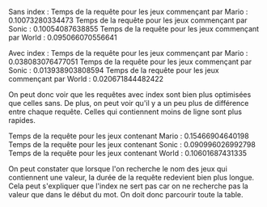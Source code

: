 Sans index :
Temps de la requête pour les jeux commençant par Mario :  0.10073280334473
Temps de la requête pour les jeux commençant par Sonic : 0.10054087638855
Temps de la requête pour les jeux commençant par World : 0.095066070556641

Avec index :
Temps de la requête pour les jeux commençant par Mario :  0.038083076477051
Temps de la requête pour les jeux commençant par Sonic : 0.013938903808594
Temps de la requête pour les jeux commençant par World :  0.020671844482422

On peut donc voir que les requêtes avec index sont bien plus optimisées que celles sans. 
De plus, on peut voir qu'il y a un peu plus de différence entre chaque requête. Celles qui contiennent moins de ligne 
sont plus rapides.



Temps de la requête pour les jeux contenant Mario :  0.15466904640198
Temps de la requête pour les jeux contenant Sonic : 0.090996026992798
Temps de la requête pour les jeux contenant World :  0.10601687431335

On peut constater que lorsque l'on recherche le nom des jeux qui contiennent une valeur, la durée de la 
requête redevient bien plus longue. 
Cela peut s'expliquer que l'index ne sert pas car on ne recherche pas la valeur que dans le début du mot.
On doit donc parcourir toute la table.